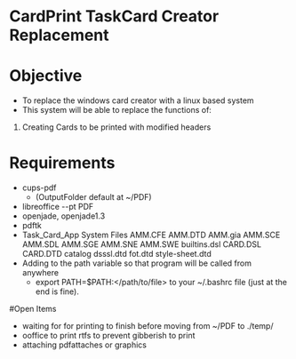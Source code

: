 # CardPrint TaskCard Creator Replacement #

# Objective #
- To replace the windows card creator with a linux based system 
- This system will be able to replace the functions of:
1. Creating Cards to be printed with modified headers


# Requirements
- cups-pdf 
     - (OutputFolder default at ~/PDF)
- libreoffice --pt PDF
- openjade, openjade1.3
- pdftk
- Task_Card_App System Files
	AMM.CFE
	AMM.DTD
	AMM.gia
	AMM.SCE
	AMM.SDL
	AMM.SGE
	AMM.SNE
	AMM.SWE
	builtins.dsl
	CARD.DSL
	CARD.DTD
	catalog
	dsssl.dtd
	fot.dtd
	style-sheet.dtd
- Adding to the path variable so that program will be called from anywhere
     - export PATH=$PATH:</path/to/file> to your ~/.bashrc file (just at the end is fine).


#Open Items
- waiting for for printing to finish before moving from ~/PDF to ./temp/
- ooffice to print rtfs to prevent gibberish to print
- attaching pdfattaches or graphics

